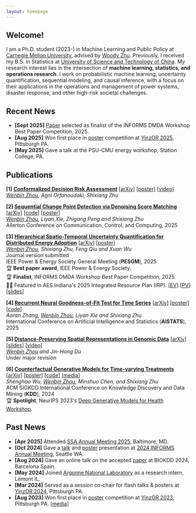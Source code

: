```yaml
---
layout: homepage
---
```


## Welcome!

I am a Ph.D. student (2023-) in Machine Learning and Public Policy at [Carnegie Mellon University](https://www.cmu.edu/), advised by [Woody Zhu](https://www.andrew.cmu.edu/user/shixianz/index.html). Previously, I received my B.S. in Statistics at [University of Science and Technology of China](https://en.ustc.edu.cn/). My research interest lies in the intersection of **machine learning, statistics, and operations research**. 
I work on probabilistic machine learning, uncertainty quantification, sequential modeling, and causal inference, with a focus on their applications in the operations and management of power systems, disaster response, and other high-risk societal challenges.

## Recent News
- **[Sept 2025]** [Paper](https://arxiv.org/abs/2411.12193) selected as finalist of the INFORMS DMDA Workshop Best Paper Competition, 2025.
- **[Aug 2025]** Won first place in [poster](../assets/files/credo-poster.pdf) competition at [YinzOR 2025](https://yinzor.cmuinforms.org/2025/), Pittsburgh PA.
- **[May 2025]** Gave a talk at the PSU-CMU energy workshop, Station College, PA.

## Publications

<b>[1] [Conformalized Decision Risk Assessment](https://arxiv.org/abs/2505.13243)</b> [[arXiv](https://arxiv.org/abs/2505.13243)] [[poster](../assets/files/credo-poster.pdf)] [[video](https://youtu.be/n65D4EAKlgU)] <br/>
*<u>Wenbin Zhou</u>, Agni Orfanoudaki, Shixiang Zhu* <br/>

<b>[2] [Sequential Change Point Detection via Denoising Score Matching](http://arxiv.org/abs/2501.12667)</b> [[arXiv](http://arxiv.org/abs/2501.12667)] [[code](https://github.com/wbzhou2001/Denoising-Score-Change-Point-Detection)] [[poster](../assets/files/ssa_poster.pdf)]<br/>
*<u>Wenbin Zhou</u>, Liyan Xie, Zhigang Peng and Shixiang Zhu* <br/>
Allerton Conference on Communication, Control, and Computing, 2025 <br/>

<b>[3] [Hierarchical Spatio-Temporal Uncertainty Quantification for Distributed Energy Adoption](https://arxiv.org/abs/2411.12193)</b> [[arXiv](https://arxiv.org/abs/2411.12193)] [[poster](../assets/files/energy-week-wenbin-final.pdf)]<br/>
*<u>Wenbin Zhou</u>, Shixiang Zhu, Feng Qiu and Xuan Wu* <br/>
Journal version submitted<br/>
IEEE Power & Energy Society General Meeting (**PESGM**), 2025 <br/>
🏆 **Best paper award**, IEEE Power & Energy Society. <br/>
🏆 **Finalist**, INFORMS DMDA Workshop Best Paper Competition, 2025. <br/>
🧑‍💻 Featured in AES Indiana's 2025 Integrated Resource Plan (IRP). [[EV](https://wbzhou2001.github.io/EVPV-Dashboard/ev_dashboard.html)] [[PV](https://wbzhou2001.github.io/EVPV-Dashboard/pv_dashboard.html)] [[slides](../assets/files/evpv_slides.pdf)]

<b>[4] [Recurrent Neural Goodness-of-Fit Test for Time Series](https://arxiv.org/abs/2410.13986)</b> [[arXiv](https://arxiv.org/abs/2410.13986)] [[poster](https://drive.google.com/file/d/1u5awWigjt2fy74H6yuGstfhT37WWM9xS/view)] [[code](https://github.com/aoranzhangmia/Neural-GoF-Time)]<br/>
*Aoran Zhang, <u>Wenbin Zhou</u>, Liyan Xie and Shixiang Zhu* <br/>
International Conference on Artificial Intelligence and Statistics (**AISTATS**), 2025

<b>[5] [Distance-Preserving Spatial Representations in Genomic Data](https://arxiv.org/abs/2408.00911)</b> [[arXiv](https://arxiv.org/abs/2408.00911)] [[slides](../assets/files/biokdd2024-slides.pdf)] [[video](https://youtu.be/zaxljiLN5Sc)]<br/>
*<u>Wenbin Zhou</u> and Jin-Hong Du* <br/>
Under major revision

<b>[6] [Counterfactual Generative Models for Time-varying Treatments](https://dl.acm.org/doi/10.1145/3637528.3671950)</b> 
[[arXiv](https://arxiv.org/abs/2305.15742)] [[poster](../assets/files/kdd2024-poster.pdf)] [[code](https://github.com/ShenghaoWu/Counterfactual-Generative-Models)] [[media](https://www.heinz.cmu.edu/media/2023/October/new-models-improve-policy-impact-and-public-service-efficiency)] <br/>
*Shenghao Wu, <u>Wenbin Zhou</u>, Minshuo Chen, and Shixiang Zhu* <br/>
ACM SIGKDD International Conference on Knowledge Discovery and Data Mining (**KDD**), 2024 <br/>
🏆 **Spotlight**, NeurIPS 2023's [Deep Generative Models for Health Workshop](https://neurips.cc/virtual/2023/workshop/66495).

## Past News
- **[Apr 2025]** Attended [SSA Annual Meeting 2025](https://meetings.seismosoc.org/), Baltimore, MD.
- **[Oct 2024]** Gave a [talk](https://submissions.mirasmart.com/InformsAnnual2024/Itinerary/PresentationDetail.aspx?evdid=2036) and [poster](../assets/files/stcp-poster.pdf) presentation at [2024 INFORMS Annual Meeting](https://meetings.informs.org/wordpress/seattle2024/), Seattle WA.
- **[Aug 2024]** Gave an online talk on the accepted [paper](https://arxiv.org/abs/2408.00911) at BIOKDD 2024, Barcelona Spain.
- **[May 2024]** Joined [Argonne National Laboratory](https://www.anl.gov/) as a research intern, Lemont IL.
- **[Mar 2024]** Served as a session co-chair for flash talks & posters at [YinzOR 2024](https://yinzor.cmuinforms.org/), Pittsburgh PA.
- **[Aug 2023]** Won first place in [poster](../assets/files/counterfactualposter.pdf) competition at [YinzOR 2023](https://yinzor.cmuinforms.org/2023/), Pittsburgh PA. [[media](https://www.heinz.cmu.edu/about/year-in-review/2023-year-in-review)]

